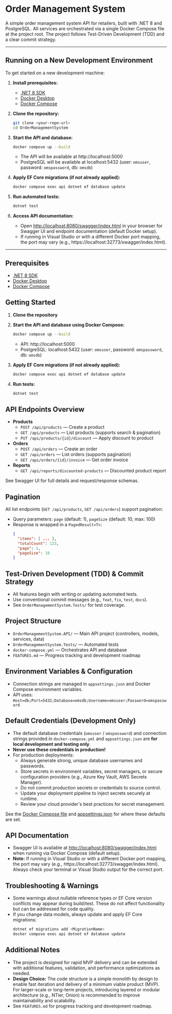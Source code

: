 # Order Management System

A simple order management system API for retailers, built with .NET 8 and PostgreSQL. All services are orchestrated via a single Docker Compose file at the project root. The project follows Test-Driven Development (TDD) and a clear commit strategy.

---

## Running on a New Development Environment

To get started on a new development machine:

1. **Install prerequisites:**
   - [.NET 8 SDK](https://dotnet.microsoft.com/download)
   - [Docker Desktop](https://www.docker.com/products/docker-desktop)
   - [Docker Compose](https://docs.docker.com/compose/)

2. **Clone the repository:**
   ```sh
   git clone <your-repo-url>
   cd OrderManagementSystem
   ```

3. **Start the API and database:**
   ```sh
   docker compose up --build
   ```
   - The API will be available at http://localhost:5000
   - PostgreSQL will be available at localhost:5432 (user: `omsuser`, password: `omspassword`, db: `omsdb`)

4. **Apply EF Core migrations (if not already applied):**
   ```sh
   docker compose exec api dotnet ef database update
   ```

5. **Run automated tests:**
   ```sh
   dotnet test
   ```

6. **Access API documentation:**
   - Open [http://localhost:8080/swagger/index.html](http://localhost:8080/swagger/index.html) in your browser for Swagger UI and endpoint documentation (default Docker setup).
   - If running in Visual Studio or with a different Docker port mapping, the port may vary (e.g., https://localhost:32773/swagger/index.html).

---

## Prerequisites
- [.NET 8 SDK](https://dotnet.microsoft.com/download)
- [Docker Desktop](https://www.docker.com/products/docker-desktop)
- [Docker Compose](https://docs.docker.com/compose/)

## Getting Started

1. **Clone the repository**
2. **Start the API and database using Docker Compose:**
   ```sh
   docker compose up --build
   ```
   - API: http://localhost:5000
   - PostgreSQL: localhost:5432 (user: `omsuser`, password: `omspassword`, db: `omsdb`)

3. **Apply EF Core migrations (if not already applied):**
   ```sh
   docker compose exec api dotnet ef database update
   ```

4. **Run tests:**
   ```sh
   dotnet test
   ```

## API Endpoints Overview

- **Products**
  - `POST /api/products` — Create a product
  - `GET /api/products` — List products (supports search & pagination)
  - `PUT /api/products/{id}/discount` — Apply discount to product
- **Orders**
  - `POST /api/orders` — Create an order
  - `GET /api/orders` — List orders (supports pagination)
  - `GET /api/orders/{id}/invoice` — Get order invoice
- **Reports**
  - `GET /api/reports/discounted-products` — Discounted product report

See Swagger UI for full details and request/response schemas.

## Pagination
All list endpoints (`GET /api/products`, `GET /api/orders`) support pagination:
- Query parameters: `page` (default: 1), `pageSize` (default: 10, max: 100)
- Response is wrapped in a `PagedResult<T>`:
  ```json
  {
    "items": [ ... ],
    "totalCount": 123,
    "page": 1,
    "pageSize": 10
  }
  ```

## Test-Driven Development (TDD) & Commit Strategy
- All features begin with writing or updating automated tests.
- Use conventional commit messages (e.g., `feat`, `fix`, `test`, `docs`).
- See `OrderManagementSystem.Tests/` for test coverage.

## Project Structure
- `OrderManagementSystem.API/` — Main API project (controllers, models, services, data)
- `OrderManagementSystem.Tests/` — Automated tests
- `docker-compose.yml` — Orchestrates API and database
- `FEATURES.md` — Progress tracking and development roadmap

## Environment Variables & Configuration
- Connection strings are managed in `appsettings.json` and Docker Compose environment variables.
- API uses: `Host=db;Port=5432;Database=omsdb;Username=omsuser;Password=omspassword`

## Default Credentials (Development Only)
- The default database credentials (`omsuser` / `omspassword`) and connection strings provided in `docker-compose.yml` and `appsettings.json` are **for local development and testing only**.
- **Never use these credentials in production!**
- For production deployments:
  - Always generate strong, unique database usernames and passwords.
  - Store secrets in environment variables, secret managers, or secure configuration providers (e.g., Azure Key Vault, AWS Secrets Manager).
  - Do not commit production secrets or credentials to source control.
  - Update your deployment pipeline to inject secrets securely at runtime.
  - Review your cloud provider's best practices for secret management.

See the [Docker Compose file](./docker-compose.yml) and [appsettings.json](./OrderManagementSystem.API/appsettings.json) for where these defaults are set.

## API Documentation
- Swagger UI is available at [http://localhost:8080/swagger/index.html](http://localhost:8080/swagger/index.html) when running via Docker Compose (default setup).
- **Note:** If running in Visual Studio or with a different Docker port mapping, the port may vary (e.g., https://localhost:32773/swagger/index.html). Always check your terminal or Visual Studio output for the correct port.

## Troubleshooting & Warnings
- Some warnings about nullable reference types or EF Core version conflicts may appear during build/test. These do not affect functionality but can be addressed for code quality.
- If you change data models, always update and apply EF Core migrations:
  ```sh
  dotnet ef migrations add <MigrationName>
  docker compose exec api dotnet ef database update
  ```

## Additional Notes
- The project is designed for rapid MVP delivery and can be extended with additional features, validation, and performance optimizations as needed.
- **Design Choice:** The code structure is a simple monolith by design to enable fast iteration and delivery of a minimum viable product (MVP). For larger-scale or long-term projects, introducing layered or modular architecture (e.g., NTier, Onion) is recommended to improve maintainability and scalability.
- See `FEATURES.md` for progress tracking and development roadmap.